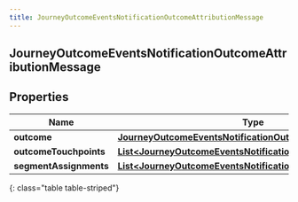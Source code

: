 ```yaml
---
title: JourneyOutcomeEventsNotificationOutcomeAttributionMessage
---
```

## JourneyOutcomeEventsNotificationOutcomeAttributionMessage


## Properties

| Name | Type | Description | Notes |
| ------------ | ------------- | ------------- | ------------- |
| **outcome** | <!----><!---->[**JourneyOutcomeEventsNotificationOutcome**](JourneyOutcomeEventsNotificationOutcome.html)<!----> |  |  [optional] |
| **outcomeTouchpoints** | <!----><!---->[**List&lt;JourneyOutcomeEventsNotificationOutcomeTouchpoint&gt;**](JourneyOutcomeEventsNotificationOutcomeTouchpoint.html)<!----> |  |  [optional] |
| **segmentAssignments** | <!----><!---->[**List&lt;JourneyOutcomeEventsNotificationSegment&gt;**](JourneyOutcomeEventsNotificationSegment.html)<!----> |  |  [optional] |
{: class="table table-striped"}



